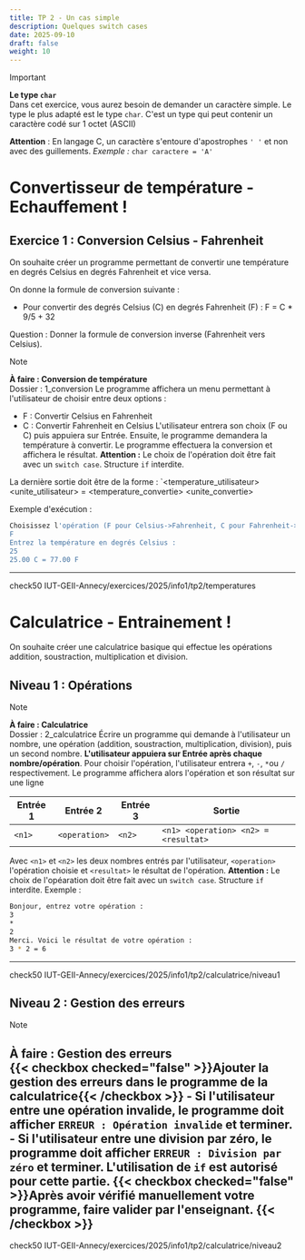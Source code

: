 ```yaml
---
title: TP 2 - Un cas simple
description: Quelques switch cases
date: 2025-09-10
draft: false
weight: 10
---
```


> [!important]  
> **Le type `char`**  
> Dans cet exercice, vous aurez besoin de demander un caractère simple. Le type le plus adapté est le type `char`. 
> C'est un type qui peut contenir un caractère codé sur 1 octet (ASCII)
> 
> **Attention** : En langage C, un caractère s'entoure d'apostrophes `' '` et non avec des guillements.
> *Exemple :* `char caractere = 'A'`

# Convertisseur de température - Echauffement ! 
## Exercice 1 : Conversion Celsius - Fahrenheit 
On souhaite créer un programme permettant de convertir une température en degrés Celsius en degrés Fahrenheit et vice versa.

On donne la formule de conversion suivante : 
- Pour convertir des degrés Celsius (C) en degrés Fahrenheit (F) : F = C * 9/5 + 32

Question : Donner la formule de conversion inverse (Fahrenheit vers Celsius).

> [!note]  
> **À faire : Conversion de température**  
> Dossier : 1_conversion
> Le programme affichera un menu permettant à l'utilisateur de choisir entre deux options : 
> - F : Convertir Celsius en Fahrenheit
> - C : Convertir Fahrenheit en Celsius
> L'utilisateur entrera son choix (F ou C) puis appuiera sur Entrée. Ensuite, le programme demandera la température à convertir.
> Le programme effectuera la conversion et affichera le résultat.
> **Attention :** Le choix de l'opération doit être fait avec un `switch case`. Structure `if` interdite.
>
> La dernière sortie doit être de la forme : 
> `<temperature_utilisateur> <unite_utilisateur> = <temperature_convertie> <unite_convertie> 
>
> Exemple d'exécution :
> ```bash
> Choisissez l'opération (F pour Celsius->Fahrenheit, C pour Fahrenheit->Celsius) :
> F 
> Entrez la température en degrés Celsius :
> 25
> 25.00 C = 77.00 F
> ```
> ---
> check50 IUT-GEII-Annecy/exercices/2025/info1/tp2/temperatures


# Calculatrice - Entrainement ! 
On souhaite créer une calculatrice basique qui effectue les opérations addition, soustraction, multiplication et division. 


## Niveau 1 : Opérations
> [!note]  
> **À faire : Calculatrice**  
> Dossier : 2_calculatrice 
> Écrire un programme qui demande à l'utilisateur un nombre, une opération (addition, soustraction, multiplication, division), puis un second nombre. **L'utilisateur appuiera sur Entrée après chaque nombre/opération**.
> Pour choisir l'opération, l'utilisateur entrera `+`, `-`, `*`ou `/` respectivement. 
> Le programme affichera alors l'opération et son résultat sur une ligne
> 
> | Entrée 1 | Entrée 2 | Entrée 3 | Sortie |
> | --- | --- | --- | --- |
> | `<n1>` | `<operation>` | `<n2>` | `<n1> <operation> <n2> = <resultat>` |
>
> Avec `<n1>` et `<n2>` les deux nombres entrés par l'utilisateur, `<operation>` l'opération choisie et `<resultat>` le résultat de l'opération.
> **Attention :** Le choix de l'opéaration doit être fait avec un `switch case`. Structure `if` interdite. 
> Exemple : 
> ```bash
> Bonjour, entrez votre opération : 
> 3
> * 
> 2
> Merci. Voici le résultat de votre opération : 
> 3 * 2 = 6
> ```
> --- 
> check50 IUT-GEII-Annecy/exercices/2025/info1/tp2/calculatrice/niveau1

## Niveau 2 : Gestion des erreurs

> [!note]  
> **À faire : Gestion des erreurs**  
> {{< checkbox checked="false" >}}Ajouter la gestion des erreurs dans le programme de la calculatrice{{< /checkbox >}}
>     - Si l'utilisateur entre une opération invalide, le programme doit afficher `ERREUR : Opération invalide` et terminer.
>     - Si l'utilisateur entre une division par zéro, le programme doit afficher `ERREUR : Division par zéro` et terminer.
> L'utilisation de `if` est autorisé pour cette partie.
> {{< checkbox checked="false" >}}Après avoir vérifié manuellement votre programme, faire valider par l'enseignant. {{< /checkbox >}}
> ---
> check50 IUT-GEII-Annecy/exercices/2025/info1/tp2/calculatrice/niveau2











